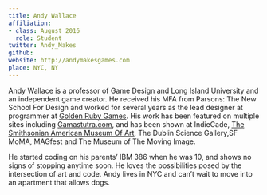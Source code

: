 ```yaml
---
title: Andy Wallace
affiliation:
- class: August 2016
  role: Student
twitter: Andy_Makes
github: 
website: http://andymakesgames.com
place: NYC, NY
---
```

Andy Wallace is a professor of Game Design and Long Island University and an independent game creator. He received his MFA from Parsons: The New School For Design and worked for several years as the lead designer at programmer at [Golden Ruby Games](http://goldenrubygames.com/). His work has been featured on multiple sites including [Gamastutra.com](http://www.gamasutra.com/blogs/BenServiss/20140114/208574/Particle_Mace_The_Space_Game_About_Selflessness.php), and has been shown at IndieCade, [The Smithsonian American Museum Of Art](http://americanart.si.edu/calendar/family/?trumbaEmbed=view%3Devent%26eventid%3D112227868), The Dublin Science Gallery,SF MoMA, MAGfest and The Museum of The Moving Image.

He started coding on his parents’ IBM 386 when he was 10, and shows no signs of stopping anytime soon. He loves the possibilities posed by the intersection of art and code. Andy lives in NYC and can’t wait to move into an apartment that allows dogs.